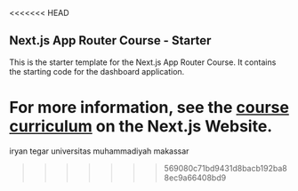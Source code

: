 <<<<<<< HEAD

## Next.js App Router Course - Starter

This is the starter template for the Next.js App Router Course. It contains the starting code for the dashboard application.

# For more information, see the [course curriculum](https://nextjs.org/learn) on the Next.js Website.

iryan tegar universitas muhammadiyah makassar

> > > > > > > 569080c71bd9431d8bacb192ba88ec9a66408bd9
